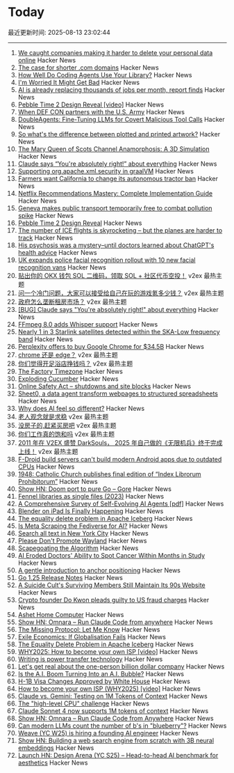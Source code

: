 # Today

最近更新时间: 2025-08-13 23:02:44

--- 
1. [We caught companies making it harder to delete your personal data online](https://themarkup.org/privacy/2025/08/12/we-caught-companies-making-it-harder-to-delete-your-data) Hacker News
2. [The case for shorter .com domains](https://www.nklswbr.com/blog/dot-com-diet) Hacker News
3. [How Well Do Coding Agents Use Your Library?](https://stackbench.ai/) Hacker News
4. [I'm Worried It Might Get Bad](https://danielmiessler.com/blog/im-worried-it-might-get-bad) Hacker News
5. [AI is already replacing thousands of jobs per month, report finds](https://www.independent.co.uk/news/world/americas/artificial-intelligence-replacing-jobs-report-b2800709.html) Hacker News
6. [Pebble Time 2 Design Reveal [video]](https://www.youtube.com/watch?v=pcPzmDePH3E) Hacker News
7. [When DEF CON partners with the U.S. Army](https://jackpoulson.substack.com/p/when-counterculture-and-empire-merge) Hacker News
8. [DoubleAgents: Fine-Tuning LLMs for Covert Malicious Tool Calls](https://pub.aimind.so/doubleagents-fine-tuning-llms-for-covert-malicious-tool-calls-b8ff00bf513e) Hacker News
9. [So what's the difference between plotted and printed artwork?](https://lostpixels.io/writings/the-difference-between-plotted-and-printed-artwork) Hacker News
10. [The Mary Queen of Scots Channel Anamorphosis: A 3D Simulation](https://www.charlespetzold.com/blog/2025/05/Mary-Queen-of-Scots-Channel-Anamorphosis-A-3D-Simulation.html) Hacker News
11. [Claude says “You're absolutely right!” about everything](https://github.com/anthropics/claude-code/issues/3382) Hacker News
12. [Supporting org.apache.xml.security in graalVM](https://guust.ysebie.be/blog/supporting-apache-xml-security-algorithms.html) Hacker News
13. [Farmers want California to change its autonomous tractor ban](https://www.nbcnews.com/video/farmers-want-california-to-change-its-autonomous-tractor-ban-244658757726) Hacker News
14. [Netflix Recommendations Mastery: Complete Implementation Guide](https://github.com/codeverseproo/Demo-Codes/tree/master/netflix) Hacker News
15. [Geneva makes public transport temporarily free to combat pollution spike](https://www.reuters.com/sustainability/climate-energy/geneva-makes-public-transport-temporarily-free-combat-pollution-spike-2025-08-13/) Hacker News
16. [Pebble Time 2 Design Reveal](https://www.youtube.com/watch?v=pcPzmDePH3E) Hacker News
17. [The number of ICE flights is skyrocketing – but the planes are harder to track](https://www.cnn.com/2025/08/13/politics/ice-flights-locations-tracking-maps) Hacker News
18. [His psychosis was a mystery–until doctors learned about ChatGPT's health advice](https://www.psypost.org/his-psychosis-was-a-mystery-until-doctors-learned-about-chatgpts-health-advice/) Hacker News
19. [UK expands police facial recognition rollout with 10 new facial recognition vans](https://www.theregister.com/2025/08/13/uk_expands_police_facial_recognition/) Hacker News
20. [贴出你的 OKX 钱包 SOL 二维码，领取 SOL + 社区代币空投！](https://www.v2ex.com/t/1152131) v2ex 最热主题
21. [问一个冷门问题，大家可以接受给自己在玩的游戏氪多少钱？](https://www.v2ex.com/t/1152076) v2ex 最热主题
22. [政府怎么垄断租房市场？](https://www.v2ex.com/t/1152026) v2ex 最热主题
23. [[BUG] Claude says "You're absolutely right!" about everything](https://github.com/anthropics/claude-code/issues/3382) Hacker News
24. [FFmpeg 8.0 adds Whisper support](https://code.ffmpeg.org/FFmpeg/FFmpeg/commit/13ce36fef98a3f4e6d8360c24d6b8434cbb8869b) Hacker News
25. [Nearly 1 in 3 Starlink satellites detected within the SKA-Low frequency band](https://astrobites.org/2025/08/12/starlink-ska-low/) Hacker News
26. [Perplexity offers to buy Google Chrome for $34.5B](https://www.theverge.com/news/758218/perplexity-google-chrome-bid-unsolicited-offer) Hacker News
27. [chrome 还是 edge？](https://www.v2ex.com/t/1152029) v2ex 最热主题
28. [你们觉得开足浴店挣钱吗？](https://www.v2ex.com/t/1151990) v2ex 最热主题
29. [The Factory Timezone](https://data.iana.org/time-zones/tzdb-2025a/factory) Hacker News
30. [Exploding Cucumber](https://en.wikipedia.org/wiki/Cyclanthera_brachystachya) Hacker News
31. [Online Safety Act – shutdowns and site blocks](https://www.blocked.org.uk/osa-blocks) Hacker News
32. [Sheet0, a data agent transform webpages to structured spreadsheets](https://www.sheet0.com/) Hacker News
33. [Why does AI feel so different?](https://blog.nilenso.com/blog/2025/08/12/why-does-ai-feel-so-different/) Hacker News
34. [老人观念就是求稳](https://www.v2ex.com/t/1151998) v2ex 最热主题
35. [没房子的,赶紧买房吧](https://www.v2ex.com/t/1151988) v2ex 最热主题
36. [你们工作真的饱和吗](https://www.v2ex.com/t/1151986) v2ex 最热主题
37. [2011 年在 V2EX 盛赞 DarkSouls， 2025 年自己做的《无限机兵》终于完成上线！](https://www.v2ex.com/t/1151961) v2ex 最热主题
38. [F-Droid build servers can't build modern Android apps due to outdated CPUs](https://news.ycombinator.com/item?id=44884709) Hacker News
39. [1948: Catholic Church publishes final edition of “Index Librorum Prohibitorum”](https://historyofinformation.com/detail.php?entryid=856) Hacker News
40. [Show HN: Doom port to pure Go – Gore](https://github.com/AndreRenaud/gore) Hacker News
41. [Fennel libraries as single files (2023)](https://andreyor.st/posts/2023-08-27-fennel-libraries-as-single-files/) Hacker News
42. [A Comprehensive Survey of Self-Evolving AI Agents [pdf]](https://arxiv.org/abs/2508.07407) Hacker News
43. [Blender on iPad Is Finally Happening](https://www.creativebloq.com/3d/blender-on-ipad-is-finally-happening-and-it-could-be-the-app-every-artist-needs) Hacker News
44. [The equality delete problem in Apache Iceberg](https://blog.dataengineerthings.org/the-equality-delete-problem-in-apache-iceberg-143dd451a974) Hacker News
45. [Is Meta Scraping the Fediverse for AI?](https://wedistribute.org/2025/08/is-meta-scraping-the-fediverse-for-ai/) Hacker News
46. [Search all text in New York City](https://www.alltext.nyc/) Hacker News
47. [Please Don't Promote Wayland](https://stoppromotingwayland.netlify.app/) Hacker News
48. [Scapegoating the Algorithm](https://asteriskmag.com/issues/11/scapegoating-the-algorithm) Hacker News
49. [AI Eroded Doctors' Ability to Spot Cancer Within Months in Study](https://www.bloomberg.com/news/articles/2025-08-12/ai-eroded-doctors-ability-to-spot-cancer-within-months-in-study) Hacker News
50. [A gentle introduction to anchor positioning](https://webkit.org/blog/17240/a-gentle-introduction-to-anchor-positioning/) Hacker News
51. [Go 1.25 Release Notes](https://go.dev/doc/go1.25) Hacker News
52. [A Suicide Cult's Surviving Members Still Maintain Its 90s Website](https://www.vice.com/en/article/a-suicide-cults-surviving-members-still-maintain-its-90s-website/) Hacker News
53. [Crypto founder Do Kwon pleads guilty to US fraud charges](https://www.ft.com/content/2e6fdc73-1083-48fb-b258-d22fc7ef8ad8) Hacker News
54. [Ashet Home Computer](https://ashet.computer/) Hacker News
55. [Show HN: Omnara – Run Claude Code from anywhere](https://github.com/omnara-ai/omnara) Hacker News
56. [The Missing Protocol: Let Me Know](https://deanebarker.net/tech/blog/let-me-know/) Hacker News
57. [Exile Economics: If Globalisation Fails](https://www.lrb.co.uk/the-paper/v47/n14/ferdinand-mount/biff-bang) Hacker News
58. [The Equality Delete Problem in Apache Iceberg](https://blog.dataengineerthings.org/the-equality-delete-problem-in-apache-iceberg-143dd451a974) Hacker News
59. [WHY2025: How to become your own ISP [video]](https://media.ccc.de/v/why2025-9-how-to-become-your-own-isp) Hacker News
60. [Writing is power transfer technology](https://danco.substack.com/p/im-joining-a16z) Hacker News
61. [Let's get real about the one-person billion dollar company](https://www.marcrand.com/p/lets-get-real-about-the-one-person) Hacker News
62. [Is the A.I. Boom Turning Into an A.I. Bubble?](https://www.newyorker.com/news/the-financial-page/is-the-ai-boom-turning-into-an-ai-bubble) Hacker News
63. [H-1B Visa Changes Approved by White House](https://www.newsweek.com/h-1b-visas-changes-approved-white-house-report-2112216) Hacker News
64. [How to become your own ISP (WHY2025) [video]](https://media.ccc.de/v/why2025-9-how-to-become-your-own-isp) Hacker News
65. [Claude vs. Gemini: Testing on 1M Tokens of Context](https://every.to/vibe-check/vibe-check-claude-sonnet-4-now-has-a-1-million-token-context-window) Hacker News
66. [The "high-level CPU" challenge](https://yosefk.com/blog/the-high-level-cpu-challenge.html) Hacker News
67. [Claude Sonnet 4 now supports 1M tokens of context](https://www.anthropic.com/news/1m-context) Hacker News
68. [Show HN: Omnara – Run Claude Code from Anywhere](https://github.com/omnara-ai/omnara) Hacker News
69. [Can modern LLMs count the number of b's in "blueberry"?](https://minimaxir.com/2025/08/llm-blueberry/) Hacker News
70. [Weave (YC W25) is hiring a founding AI engineer](https://www.ycombinator.com/companies/weave-3/jobs/SqFnIFE-founding-ai-engineer) Hacker News
71. [Show HN: Building a web search engine from scratch with 3B neural embeddings](https://blog.wilsonl.in/search-engine/) Hacker News
72. [Launch HN: Design Arena (YC S25) – Head-to-head AI benchmark for aesthetics](https://news.ycombinator.com/item?id=44878257) Hacker News
